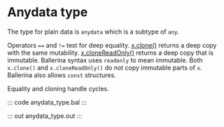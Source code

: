 # Anydata type

The type for plain data is `anydata` which is a subtype of `any`. 

Operators `==` and `!=` test for deep equality. [x.clone()](https://lib.ballerina.io/ballerina/lang.value/0.0.0/functions#clone) returns a deep copy with the same mutability. [x.cloneReadOnly()](https://lib.ballerina.io/ballerina/lang.value/0.0.0/functions#cloneReadOnly) returns a deep copy that is immutable. Ballerina syntax uses `readonly` to mean immutable. Both `x.clone()` and `x.cloneReadOnly()` do not copy immutable parts of `x`. Ballerina also allows `const` structures.

Equality and cloning handle cycles.

::: code anydata_type.bal :::

::: out anydata_type.out :::